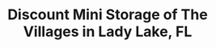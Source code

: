 ---
title: "Discount Mini Storage of The Villages in Lady Lake, FL"
url: /lady-lake/discount-mini-storage-of-the-villages-in-lady-lake-fl/
shop: Mieten
---